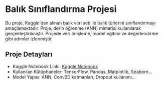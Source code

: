 # Balık Sınıflandırma Projesi
Bu proje, Kaggle'dan alınan balık veri seti ile balık türlerini sınıflandırmayı amaçlamaktadır.
Proje, derin öğrenme (ANN) mimarisi kullanılarak gerçekleştirilmiştir. Projede veri önişleme, model eğitimi ve değerlendirme gibi adımlar izlenmiştir.

## Proje Detayları
- Kaggle Notebook Linki: [Kaggle Notebook](https://www.kaggle.com/username/project-name)
- Kullanılan Kütüphaneler: TensorFlow, Pandas, Matplotlib, Seaborn...
- Model Yapısı: ANN, Conv2D katmanları, Dropout kullanımı...
